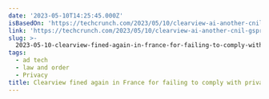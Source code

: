```yaml
---
date: '2023-05-10T14:25:45.000Z'
isBasedOn: 'https://techcrunch.com/2023/05/10/clearview-ai-another-cnil-gspr-fine/'
link: 'https://techcrunch.com/2023/05/10/clearview-ai-another-cnil-gspr-fine/'
slug: >-
  2023-05-10-clearview-fined-again-in-france-for-failing-to-comply-with-privacy-orders-or
tags:
  - ad tech
  - law and order
  - Privacy
title: Clearview fined again in France for failing to comply with privacy orders |
---
```


